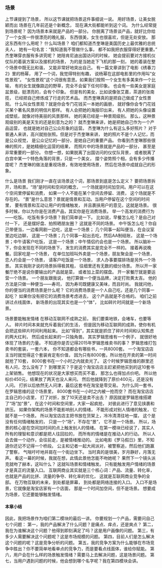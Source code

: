 ### 场景
上节课提到了场景，
所以这节课就把场景这件事细说一说。
用好场景，让美女脱颖而出
场景在几年前还是个新概念，
现在满大街都能听到这个词。
为什么经常提到场景呢？
因为场景本来就是产品的一部分。
你脱离了场景谈产品，就好比你给了一个女孩一件很漂亮的晚礼服，
东西很美，女生也很喜欢，但是无处安放。
那这东西有什么用呢？
什么叫场景？ 
咱们都知道杰奎琳是美国历史上最优雅的总统夫人，
她有一句名言：“我知道我不管做什么事，
都不如我把衣服穿得好更重要。”
杰奎琳穿衣服有多讲究呢？
她陪肯尼迪出国访问的时候，
她会提前要对方接机仪仗队的着装方案以及接机的场景，
为的是当她走下飞机的那一刻，
她的着装在整个场景中既无比和谐，
又能非常好地突出自己。
有一篇文章讲到了电影《绣春刀2》里的杨幂，
用了一个词，我觉得特别有趣，
说杨幂在这部电影里的作用叫“女性景观”。
“女性景观”这个词很有意思。如果我们按照一个女生有多美来作一个比喻，
有的女生就像路边的野草，完全不会留下任何印象。
也会有一些美女是家庭盆景级，挺漂亮的，会有个印象。
但是有的美女，比如说像张艾嘉，茶道的张南揽，
已经把自己修炼成了行走的艺术品。
而杰奎琳真的是把自己做成了女性景观。
什么叫女性景观？就是你会专门花钱买一本她的画册，
就好像你会专门花钱买某个著名风景的明信片那样。
有人会把她的海报印出来，
有人把她的头像设置成壁纸，就像对待美丽的风景那样。
她的美已经是一种景观级别。
那么，这种景观级别的美是天生的还是刻意为之的？
就杰奎琳来讲，她是把她自己作为一个产品运营，
也就是她对自己公众形象的运营。
杰奎琳为什么有这么多好照片？
对于普通人来讲，高兴就拍张照。但是对于杰奎琳来讲，
她的照片不是个人记忆，而是公众视觉，
是公众记忆的一部分，是她自己的重要产品。
你看到杰奎琳那些很棒的照片，是她精细化运营的结果，
而照片中的场景就是产品的一部分，
甚至是非常重要的一部分。
你想一想，如果脱离了出国访问的仪仗队背景，
或者脱离了白宫中某一个特色角落的背景，只是一个美女，
摆个姿势照个相，会有多少传播度呢？
杰奎琳的做法是重视场景，有效地使用场景，
然后在场景中成就自己的形象。

什么是场景
我们刚才一直在谈场景这个词，那场景到底是怎么定义？
要把场景拆开，场和景。“场”是时间和空间的概念，
一个场就是时间加空间。用户可以在这个空间里停留和消费，
如果一个人不能在某个空间去停留、消费，
这个场就是不存在的。
“景”是什么意思？景就是情景和互动。当用户停留在这个空间的时间里，
要有情景和互动让用户的情绪触发，
并且裹挟用户的意见，这就是场景。
很多时候，你以为你是在消费产品，其实你是在消费场景。
举一个高发的消费行为——吃饭。
吃饭有多少场景？我们简单说一下。
比如说，早餐怎么吃？是自己对付一下，
还是摆好盘、拍照晒朋友圈？
这就是不同的场景。
中午饭怎么吃？你自己带便当，一边看网剧一边吃，这是一个场景；
几个同事一起叫便当，在会议室里边吃边聊，
这是一个场景；几个同事一起出去吃，然后AA制结账，
这是一个场景；中午请客户吃饭，
这是一个场景；中午情侣约会也是一个场景。
所以脑补一下，你会发现在不同的场景下，
发生的消费其实是完全不一样的。
接着再说晚餐。回家吃是一个场景，
在单位加班叫外卖是一个场景，朋友聚会是一个场景，
恋人约会是一个场景，
请客户吃饭是一个场景，
求人办事要摆排场是另外一个场景。
其实我刚才说的场景拆得极其粗，
往细里还有无数的细分场景。
所以开一家餐厅绝不是说你要输出的产品就是菜，
或者加上菜的摆盘。
开一家餐厅就是要运营一个场景。
一个朋友跟我说，
他打算做一个便当品牌，决定打败黄太吉。
他的方法是只做一种便当——寿司，
因为寿司既健康又美味，而且时尚。
我就问他，你的便当的消费场景是什么呢？
它的消费场景是一个人自己吃，还是几个同事一起吃？
如果你没有把它的消费场景考虑进去，
这个产品就是不合格的。
咱们之前讲过点线面体，
新场景的出现其实也是一个“体”，
比如碎片时间就是一个新场景。

场景要能触发情绪
在移动互联网不成熟之前，
我们要乘地铁，会堵车，也要等人。
碎片时间本来就充斥着我们的生活，
但是因为移动互联网的成熟，使你有机会把这些碎片时间利用起来。
比如“得到”，其实就是抓住了碎片时间和认知焦虑的两大红利，
然后成长起来的一只独角兽。
其实罗辑思维有一个例子，
就很好地体现了场景的力量。
不知道你是否记得2015年罗辑思维卖书的事？
罗辑思维打包卖书的套装，一套六本，
你不知道都会有哪些书，一共8000套。
一个淘宝店店主当时就觉得这个套装肯定有价值，
因为只有8000套。所以他在开卖的第一时间就抢了10套，
8000套书在一个小时之内就卖光了。
这个时候罗辑思维的群里还有人问，怎么没有了？
到哪里买？于是这个淘宝店店主赶紧把他买到的这10套书上架销售。
他想现在的状况是大家想买而买不着，
那怎么也得加点价吧。
所以他标价450元，结果放了两天也没人来问。
然后他就降到了原价400元，还是没有人问。
打折以后依然无人问津，最后这套书在淘宝是零交易。
为什么同一套书，在罗辑思维的这个场景里，
8000套书在一小时之内被一抢而空？
而在淘宝店店主自己的小店里，
打了对折，放了10天还是卖不出去？
原因就是罗辑思维搭建了“场”加“景”，
在这个时间和空间里，大家一起疯抢，
对彼此进行了意见挟裹和挤压。
如果你架构的场景不能影响别人的情绪，
不能形成对别人情绪的触发，
它就不是一个场景。
所以淘宝店店主把书放在货架上，冷冷清清往地一摆，
这个是没有任何情绪触发的，
只是一个“场”，不存在“景”，
它不是一个场景。
所以，场景的核心是在空间加时间的点上触发别人的情绪。
在第一模块已经说了，其实人所有的理智和意识都是把人往回拉的，
而所有的情绪是在推动人的行动。
所以人会去做一个动作，会往前走，是被情绪推动的。
比如电影《罗马假日》里，不知道你还记不记得一个桥段。
公主和记者一起大闹派对，被警察追，然后他们跑赢了警察，
气喘吁吁地并肩在一个街边坐下。
当时真的是很美，岁月静好，月落无声。
看这一幕的时候，我就在想，此情此景他怎能不吻她呢？
果然下一个镜头派克就吻了赫本，这叫什么？
这就叫场景和情绪触发。
只有能触发用户情绪的场景才是真正的流量入口。
互联网商业其实就是三个核心词：产品、流量、转化率，
也就是产品的比拼、流量的争夺、转化率的优化，
这就是互联网商业竞争的全部。
在万物互联的未来，到处都是屏幕，
到处都是网络连接的入口。
入口不是场景，它就像是淘宝店家有一个店面，
那是一个时间加空间，但不是场景。
想要成为场景，它还要能够触发情绪。

#### 本章小结
因此，我把场景作为咱们第二模块的最后一讲。
你要规划一个产品，需要问自己七个问题：
第一，我的产品解决了什么问题？是痛点、痒点，还是爽点？
第二，我在为谁解决这个问题？他得到即刻满足了吗？这是用户画像的问题。
第三，有多少人需要解决这个问题呢？这是市场规模的问题。
第四，目前人们是怎么解决这个问题的呢？这是竞争分析的问题。
第五，我的竞争方案为什么能够在市场竞争中胜出？你不要简单地看单点的竞争力，而是要看点线面体，谁给你赋能。
第六，用户会在什么样的场景触发情绪？需要马上去解决问题，这是场景问题。
第七，当用户遇到问题的时候，他会想到哪个名字呢？我在第四模块会讲。
